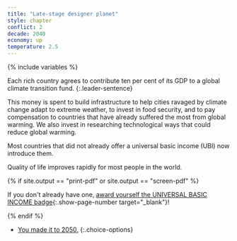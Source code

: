 ```yaml
---
title: "Late-stage designer planet"
style: chapter
conflict: 2
decade: 2040
economy: up
temperature: 2.5
---
```


{% include variables %}

Each rich country agrees to contribute ten per cent of its GDP to a global climate transition fund.
{:.leader-sentence}

This money is spent to build infrastructure to help cities ravaged by climate change adapt to extreme weather, to invest in food security, and to pay compensation to countries that have already suffered the most from global warming. We also invest in researching technological ways that could reduce global warming.

Most countries that did not already offer a universal basic income (UBI) now introduce them.

Quality of life improves rapidly for most people in the world.

{% if site.output == "print-pdf" or site.output == "screen-pdf" %}

If you don't already have one, [award yourself the UNIVERSAL BASIC INCOME badge](endmatter_shiny-badges.html){:.show-page-number target="_blank"}!

{% endif %}

- [You made it to 2050.](part-page_2050-designer-planet.html)
{:.choice-options}
